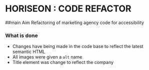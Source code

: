 # HORISEON : CODE REFACTOR 

##main Aim
Refactoring of marketing agency code for accessibility

### What is done
* Changes have being made in the code base to reflect the latest semantic HTML
* All images were given a `alt` name
* Title element was change to reflect the company